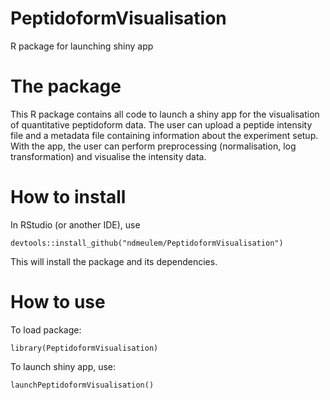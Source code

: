 # PeptidoformVisualisation
R package for launching shiny app

# The package
This R package contains all code to launch a shiny app for the visualisation of quantitative peptidoform data. 
The user can upload a peptide intensity file and a metadata file containing information about the experiment setup. 
With the app, the user can perform preprocessing (normalisation, log transformation) and visualise the intensity data.

# How to install
In RStudio (or another IDE), use 

```
devtools::install_github("ndmeulem/PeptidoformVisualisation") 
```

This will install the package and its dependencies.

# How to use
To load package: 

```
library(PeptidoformVisualisation)
```

To launch shiny app, use: 

```
launchPeptidoformVisualisation()
```